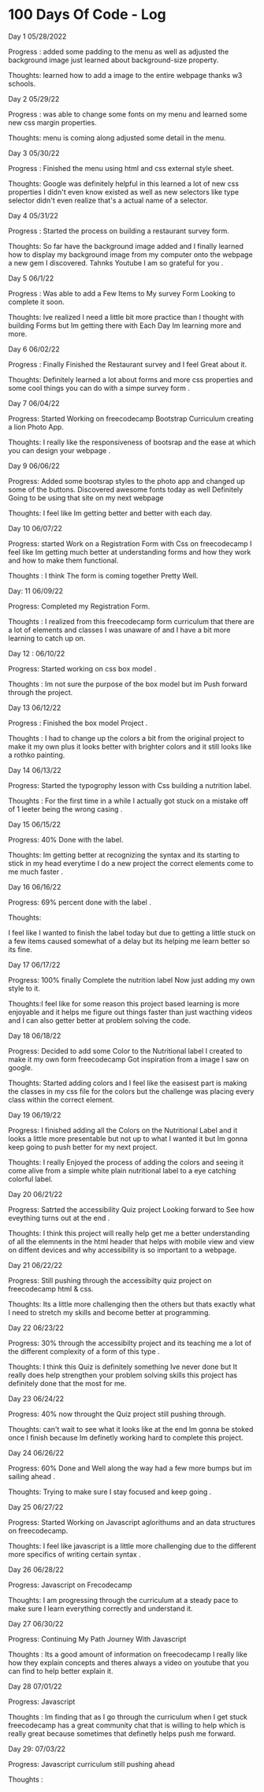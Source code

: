# 100 Days Of Code - Log

Day 1   05/28/2022

Progress : added some padding to the menu as well as adjusted the background image just 
learned about background-size property.


Thoughts:
 learned how to add a image to the entire webpage thanks w3 schools.


Day 2  05/29/22

Progress : was able to change some fonts on my menu and learned some
new css margin properties.

Thoughts:
menu is coming along adjusted some detail in the menu.

Day 3 05/30/22

Progress : Finished the menu using html and css external style sheet. 

Thoughts: Google was definitely helpful in this learned a lot of new
css properties I didn't even know existed as well as new selectors like type
selector didn't even realize that's a actual name of a selector.

Day 4 05/31/22

Progress : Started the process on building a restaurant survey form.

Thoughts: So far have the background image added and I finally learned how to 
display my background image from my computer onto the webpage a new gem I discovered.
Tahnks Youtube I am so grateful for you .

Day 5   06/1/22

Progress : Was able to add a Few Items to My survey Form Looking to complete it soon.

Thoughts: Ive realized I need a little bit more practice than I thought 
with building Forms but Im getting there with Each Day Im learning more and more.

Day 6 06/02/22

Progress : Finally Finished the Restaurant survey and I feel Great about
it.

Thoughts: Definitely learned a lot about forms and 
more css properties and some cool things you can do with
a simpe survey form .

Day 7 06/04/22

Progress: Started Working on freecodecamp Bootstrap Curriculum creating
a lion Photo App.

Thoughts: I really like the responsiveness of bootsrap and
the ease at which you can design your webpage .

Day 9  06/06/22

Progress: Added some bootsrap styles to the photo app and 
changed up some of the buttons. Discovered awesome fonts today as well
Definitely Going to be using that site on my next webpage

Thoughts: I feel like Im getting better and better with each day.

Day 10 06/07/22

Progress: started Work on a Registration Form with Css on freecodecamp I feel like 
Im getting much better at understanding forms and how they work and how to make
them functional.

Thoughts : I think The form is coming together Pretty Well.

Day: 11 06/09/22

Progress: Completed my Registration Form.

Thoughts : I realized from this freecodecamp form curriculum that
there are a lot of elements and classes I was unaware of
and I have a bit more learning to catch up on.

Day 12 : 06/10/22

Progress: Started working on css box model .

Thoughts : Im not sure the purpose of the box model
but im Push forward through the project.

Day 13 06/12/22

Progress : Finished the box model Project .

Thoughts : I had to change up the colors a bit from the original
project to make it my own plus it looks better with brighter colors 
and it still looks like a rothko painting.

Day 14 06/13/22

Progress: Started the typogrophy lesson with Css
building a nutrition label.


Thoughts : For the first time in a while I actually got stuck on a 
mistake off of 1 leeter being the wrong casing .


Day 15 06/15/22

Progress: 40% Done with the label.

Thoughts: Im  getting better at recognizing the syntax and its 
starting to stick in my head everytime I do a new project
the correct elements come to me much faster .

Day 16 06/16/22

Progress: 69% percent done with  the label .

Thoughts:

I feel like I wanted to finish the label today but 
due to getting a little stuck on a few items caused somewhat
of a delay but its helping me learn better so its fine.

Day 17 06/17/22

Progress: 100% finally Complete the nutrition label 
Now just adding my own style to it.

Thoughts:I feel like for some reason this project based 
learning is more enjoyable and it helps
me figure out things faster than just wacthing videos and
I can also getter better at problem solving the  code.

Day 18 06/18/22

Progress: Decided to add some Color to the Nutritional 
label I created to make it my own form freecodecamp
Got inspiration from a image I saw on google.

Thoughts: Started adding colors and I feel like the 
easisest part is making the classes in my css file 
for the colors but the challenge was placing every 
class within the correct element.

Day 19 06/19/22

Progress: I finished adding all the Colors on 
the Nutritional Label and it looks a little more 
presentable but not up to what I wanted it but 
Im gonna keep going to push better for my next project.

Thoughts: I really Enjoyed the process of
adding the colors and seeing it come alive from a simple 
white plain nutritional label to a  eye catching 
colorful label.


Day 20 06/21/22

Progress: Satrted the accessibility Quiz 
project Looking forward to See how eveything turns out 
at the end .

Thoughts: I think this project will really help get me a better understanding of 
all the elemnents in the html header that helps 
with mobile view and view on diffent devices and why 
accessibility is so important to a webpage.


Day 21 06/22/22

Progress: Still pushing through the accessibilty quiz project on 
freecodecamp html & css.

Thoughts: Its a little more challenging then the others but
thats exactly what I need to stretch my skills and
become better at programming.


Day 22 06/23/22

Progress:
30% through the accessibilty project and its teaching me
a lot of the different complexity of a form of
this type .


Thoughts: I think this Quiz is definitely 
something Ive never done but It really does 
help strengthen your problem solving skills
this project has definitely done that the most for me.


Day 23 06/24/22

Progress: 
40% now throught the Quiz project still pushing through.

Thoughts: can't wait to see what it looks like at the end 
Im gonna be stoked once I finish because Im definetly 
working hard to complete this project.



Day 24 06/26/22

Progress: 
60% Done and Well along the way had a few more bumps
but im sailing ahead .

Thoughts:
Trying to make sure I stay focused 
and keep going .


Day 25  06/27/22 

Progress: Started Working on Javascript aglorithums and 
an data structures on freecodecamp.

Thoughts: I feel like javascript is a little more 
challenging due to the different more specifics
of writing certain syntax .


Day 26 06/28/22

Progress: Javascript on Frecodecamp 

Thoughts: I am progressing through the curriculum 
at a steady pace to make sure I learn everything
correctly and understand it.


Day 27 06/30/22

Progress: Continuing My Path Journey With Javascript

Thoughts : Its a good amount of information on freecodecamp
I really like how they explain concepts and theres
always a video on youtube that you can find to help
better explain it.


Day 28 07/01/22


Progress: Javascript 


Thoughts : Im finding that as I go through the curriculum 
when I get stuck freecodecamp has a great community chat that
is willing to help which is really great because 
sometimes that definetly helps push me forward.


Day 29:  07/03/22

Progress: Javascript curriculum still pushing ahead

Thoughts : 












